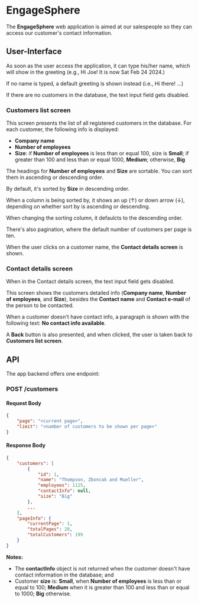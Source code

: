 # EngageSphere

The **EngageSphere** web application is aimed at our salespeople so they can access our customer's contact information.

## User-Interface

As soon as the user access the application, it can type his/her name, which will show in the greeting (e.g., Hi Joe! It is now Sat Feb 24 2024.)

If no name is typed, a default greeting is shown instead (i.e., Hi there! ...)

If there are no customers in the database, the text input field gets disabled.

### Customers list screen

This screen presents the list of all registered customers in the database. For each customer, the following info is displayed:

- **Company name**
- **Number of employees**
- **Size**: if **Number of employees** is less than or equal 100, size is **Small**; if greater than 100 and less than or equal 1000, **Medium**; otherwise, **Big**

The headings for **Number of employees** and **Size** are sortable. You can sort them in ascending or descending order.

By default, it's sorted by **Size** in descending order.

When a column is being sorted by, it shows an up (&uarr;) or down arrow (&darr;), depending on whether sort by is ascending or descending.

When changing the sorting column, it defaulcts to the descending order.

There's also pagination, where the default number of customers per page is ten.

When the user clicks on a customer name, the **Contact details screen** is shown.

### Contact details screen

When in the Contact details screen, the text input field gets disabled.

This screen shows the customers detailed info (**Company name**, **Number of employees**, and **Size**), besides the **Contact name** and **Contact e-mail** of the person to be contacted.

When a customer doesn't have contact info, a paragraph is shown with the following text: **No contact info available**.

A **Back** button is also presented, and when clicked, the user is taken back to **Customers list screen**.

## API

The app backend offers one endpoint:

### POST /customers

#### Request Body

```json
{
    "page": "<current page>",
    "limit": "<number of customers to be shown per page>"
}
```

#### Response Body

```json
{
    "customers": [
        {
            "id": 1,
            "name": "Thompson, Zboncak and Mueller",
            "employees": 1125,
            "contactInfo": null,
            "size": "Big"
        },
        ...
    ],
    "pageInfo": {
        "currentPage": 1,
        "totalPages": 20,
        "totalCustomers": 199
    }
}
```

**Notes:**

- The **contactInfo** object is not returned when the customer doesn't have contact information in the database; and
- Customer **size** is: **Small**, when **Number of employees** is less than or equal to 100; **Medium** when it is greater than 100 and less than or equal to 1000; **Big** otherwise.
